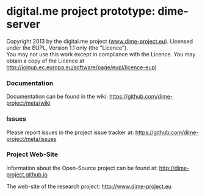 digital.me project prototype: dime-server
=====

Copyright 2013 by the digital.me project (www.dime-project.eu).
Licensed under the EUPL, Version 1.1 only (the "Licence").  
You may not use this work except in compliance with the Licence. 
You may obtain a copy of the Licence at http://joinup.ec.europa.eu/software/page/eupl/licence-eupl
 
### Documentation

Documentation can be found in the wiki: https://github.com/dime-project/meta/wiki


### Issues

Please report issues in the project issue tracker at: https://github.com/dime-project/meta/issues


### Project Web-Site

Information about the Open-Source project can be found at:  http://dime-project.github.io

The web-site of the research project: http://www.dime-project.eu

